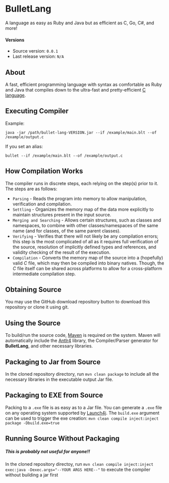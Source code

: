 # BulletLang

A language as easy as Ruby and Java but as efficient as C, Go, C#, and more!

#### Versions

* Source version: `0.0.1`
* Last release version: `N/A`

## About

A fast, efficient programming language with syntax as comfortable as Ruby and Java that compiles down to the ultra-fast and pretty-efficient [C language](https://en.wikipedia.org/wiki/C_(programming_language)).


## Executing Compiler

Example:

`java -jar /path/bullet-lang-VERSION.jar --if /example/main.blt --of /example/output.c`

If you set an alias:

`bullet --if /example/main.blt --of /example/output.c`

## How Compilation Works

The compiler runs in discrete steps, each relying on the step(s) prior to it. The steps are as follows:
* `Parsing` - Reads the program into memory to allow manipulation, verification and compilation.
* `Settling` - Organizes the memory map of the data more explicitly to maintain structures present in the input source.
* `Merging and Searching` - Allows certain structures, such as classes and namespaces, to combine with other classes/namespaces of the same name (and for classes, of the same parent classes).
* `Verifying` - Verifies that there will not likely be any compilation errors; this step is the most complicated of all as it requires full verification of the source, resolution of implicitly defined types and references, and validity checking of the result of the execution.
* `Compilation` - Converts the memory map of the source into a (hopefully) valid _C_ file, which may then be compiled into binary natives. Though, the _C_ file itself can be shared across platforms to allow for a cross-platform intermediate compilation step.

## Obtaining Source

You may use the GitHub download repository button to download this repository or clone it using git.

## Using the Source

To build/run the source code, [Maven](https://maven.apache.org/) is required on the system. Maven will automatically include the [Antlr4](http://www.antlr.org/) library, the Compiler/Parser generator for **BulletLang**, and other necessary libraries.

## Packaging to Jar from Source

In the cloned repository directory, run `mvn clean package` to include all the necessary libraries in the executable output Jar file.

## Packaging to EXE from Source

Packing to a `.exe` file is as easy as to a Jar file. You can generate a `.exe` file on any operating system supported by [Launch4j](http://launch4j.sourceforge.net/). The `build.exe` argument can be used to trigger the exe creation: `mvn clean compile inject:inject package -Dbuild.exe=true`

## Running Source Without Packaging

##### This is probably *not* useful for anyone!!

In the cloned repository directoy, run `mvn clean compile inject:inject exec:java -Dexec.args="--YOUR ARGS HERE--"` to execute the compiler without building a jar first
